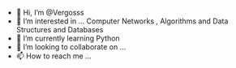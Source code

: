 - 👋 Hi, I’m @Vergosss
- 👀 I’m interested in ... Computer Networks , Algorithms and Data Structures and Databases
- 🌱 I’m currently learning Python
- 💞️ I’m looking to collaborate on ...
- 📫 How to reach me ...

<!---
Vergosss/Vergosss is a ✨ special ✨ repository because its `README.md` (this file) appears on your GitHub profile.
You can click the Preview link to take a look at your changes.
--->
